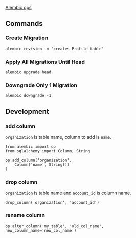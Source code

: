 [Alembic ops](https://alembic.sqlalchemy.org/en/latest/ops.html)

## Commands

### Create Migration

```
alembic revision -m 'creates Profile table'
```

### Apply All Migrations Until Head

```
alembic upgrade head
```

### Downgrade Only 1 Migration

```
alembic downgrade -1
```

## Development

### add column

`organization` is table name, column to add is `name`.

```
from alembic import op
from sqlalchemy import Column, String

op.add_column('organization',
    Column('name', String())
)
```

### drop column

`organization` is table name and `account_id` is column name.

```
drop_column('organization', 'account_id')
```

### rename column

```
op.alter_column('my_table', 'old_col_name', new_column_name='new_col_name')
```